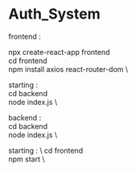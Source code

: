 # Auth_System

frontend :


npx create-react-app frontend \
cd frontend \
npm install axios react-router-dom \

starting : \
cd backend  \
node index.js \



backend : \
cd backend \
node index.js \

starting : \ 
cd frontend \
npm start \
